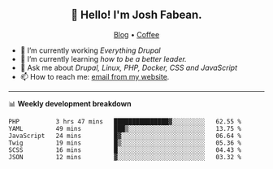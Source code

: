 <h2 align="center">👋 Hello! I'm Josh Fabean.</h2>
<p align="center">
  <a href="https://joshfabean.com">Blog</a> •
  <a href="https://www.buymeacoffee.com/LSxne6Yr4">Coffee</a>
</p>

- 🔭 I’m currently working *Everything Drupal*
- 🌱 I’m currently learning *how to be a better leader.*
- 💬 Ask me about *Drupal, Linux, PHP, Docker, CSS and JavaScript*
- 📫 How to reach me: [email from my website](https://joshfabean.com).

-------

📊 **Weekly development breakdown**
<!--START_SECTION:waka-->

```text
PHP          3 hrs 47 mins   ███████████████▓░░░░░░░░░   62.55 %
YAML         49 mins         ███▒░░░░░░░░░░░░░░░░░░░░░   13.75 %
JavaScript   24 mins         █▓░░░░░░░░░░░░░░░░░░░░░░░   06.64 %
Twig         19 mins         █▒░░░░░░░░░░░░░░░░░░░░░░░   05.36 %
SCSS         16 mins         █░░░░░░░░░░░░░░░░░░░░░░░░   04.43 %
JSON         12 mins         ▓░░░░░░░░░░░░░░░░░░░░░░░░   03.32 %
```

<!--END_SECTION:waka-->

<!--
**fabean/fabean** is a ✨ _special_ ✨ repository because its `README.md` (this file) appears on your GitHub profile.

Here are some ideas to get you started:

- 🔭 I’m currently working on ...
- 🌱 I’m currently learning ...
- 👯 I’m looking to collaborate on ...
- 🤔 I’m looking for help with ...
- 💬 Ask me about ...
- 📫 How to reach me: ...
- 😄 Pronouns: ...
- ⚡ Fun fact: ...
-->
